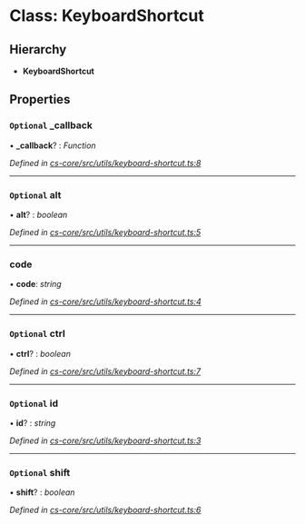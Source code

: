 # Class: KeyboardShortcut

## Hierarchy

* **KeyboardShortcut**

## Properties

### `Optional` _callback

• **_callback**? : *Function*

*Defined in [cs-core/src/utils/keyboard-shortcut.ts:8](https://github.com/TNOCS/csnext/blob/ec6e73e4/packages/cs-core/src/utils/keyboard-shortcut.ts#L8)*

___

### `Optional` alt

• **alt**? : *boolean*

*Defined in [cs-core/src/utils/keyboard-shortcut.ts:5](https://github.com/TNOCS/csnext/blob/ec6e73e4/packages/cs-core/src/utils/keyboard-shortcut.ts#L5)*

___

###  code

• **code**: *string*

*Defined in [cs-core/src/utils/keyboard-shortcut.ts:4](https://github.com/TNOCS/csnext/blob/ec6e73e4/packages/cs-core/src/utils/keyboard-shortcut.ts#L4)*

___

### `Optional` ctrl

• **ctrl**? : *boolean*

*Defined in [cs-core/src/utils/keyboard-shortcut.ts:7](https://github.com/TNOCS/csnext/blob/ec6e73e4/packages/cs-core/src/utils/keyboard-shortcut.ts#L7)*

___

### `Optional` id

• **id**? : *string*

*Defined in [cs-core/src/utils/keyboard-shortcut.ts:3](https://github.com/TNOCS/csnext/blob/ec6e73e4/packages/cs-core/src/utils/keyboard-shortcut.ts#L3)*

___

### `Optional` shift

• **shift**? : *boolean*

*Defined in [cs-core/src/utils/keyboard-shortcut.ts:6](https://github.com/TNOCS/csnext/blob/ec6e73e4/packages/cs-core/src/utils/keyboard-shortcut.ts#L6)*
